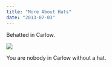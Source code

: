 ```yaml
---
title: "More About Hats"
date: "2013-07-03"
---
```


Behatted in Carlow.

![](images/tumblr_inline_mpd903Tq491qz4rgp.jpg)

You are nobody in Carlow without a hat.
